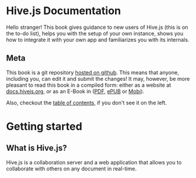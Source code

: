 # Hive.js Documentation
Hello stranger! This book gives guidance to new users of Hive.js (this is on the to-do list), helps you with the setup of your own instance, shows you how to integrate it with your own app and familiarizes you with its internals.

## Meta
This book is a git repository [hosted on github](https://github.com/hivejs/docs). This means that anyone, including you, can edit it and submit the changes! It may, however, be more pleasant to read this book in a compiled form: either as a website at [docs.hivejs.org](https://docs.hivejs.org), or as an E-Book in ([PDF](https://www.gitbook.com/download/pdf/book/hivejs/hive-js-documentation), [ePUB](https://www.gitbook.com/download/epub/book/hivejs/hive-js-documentation) or [Mobi](https://www.gitbook.com/download/mobi/book/hivejs/hive-js-documentation)).

Also, checkout the [table of contents](SUMMARY.md), if you don't see it on the left.

# Getting started
 
## What is Hive.js?
Hive.js is a collaboration server and a web application that allows you to collaborate with others on any document in real-time.
